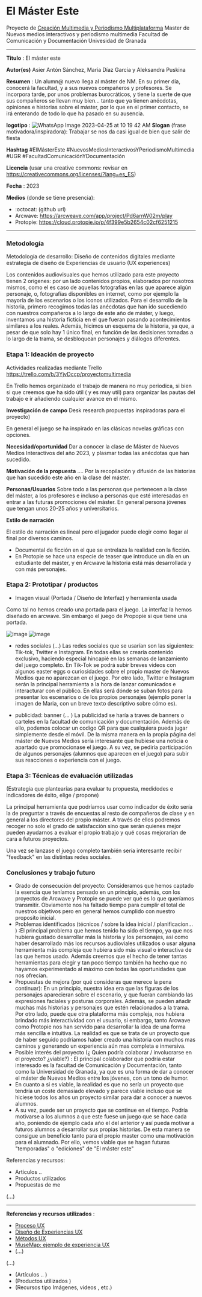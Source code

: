 # El Máster Este 



Proyecto de [Creación Multimedia y Periodismo Multiplataforma](https://github.com/mgea/PeriodismoMultimedia)
Master de Nuevos medios interactivos y periodismo multimedia
Facultad de Comunicación y Documentación
Univesidad de Granada  

----

**Titulo** :  El máster este

**Autor(es)** Asier Antón Sánchez, María Díaz García y Aleksandra Puskina

**Resumen** :  Un alumn@ nuevo llega al máster de NM. En su primer día, conocerá la facultad, y a sus nuevos compañeros y profesores. Se incorpora tarde, por unos problemas burocráticos, y tiene la suerte de que sus compañeros se llevan muy bien… tanto que ya tienen anécdotas, opiniones e historias sobre el máster, por lo que en el primer contacto, se irá enterando de todo lo que ha pasado en su ausencia.

**logotipo** :  ![WhatsApp Image 2023-04-25 at 10 19 42 AM](https://user-images.githubusercontent.com/130590604/234217620-35ac3846-d546-4e76-9465-cb22e78141d1.jpeg)
**Slogan** (frase motivadora/inspiradora): Trabajar se nos da casi igual de bien que salir de fiesta

**Hashtag**  #ElMásterEste #NuevosMediosInteractivosYPeriodismoMultimedia #UGR #FacultadComunicaciónYDocumentación

**Licencia**    (usar una creative commons: revisar en https://creativecommons.org/licenses/?lang=es_ES) 

**Fecha** : 2023

**Medios** (donde se tiene presencia): 


*  :octocat: (github url) 
* Arcwave: https://arcweave.com/app/project/Pd6arnW02m/play
* Protopie: https://cloud.protopie.io/p/4f399e5b2654c02cf6251215




--- 

### Metodología

Metodología de desarrollo: Diseño de contenidos digitales mediante estrategia de diseño de Experiencias de usuario (UX experiences) 

Los contenidos audiovisuales que hemos utilizado para este proyecto tienen 2 orígenes: por un lado contenidos propios, elaborados por nosotros mismos, como el es caso de aquellas fotografías en las que aparece algún personaje, o, fotografías disponibles en internet, como por ejemplo la mayoría de los escenarios o los iconos utilizados. 
Para el desarrollo de la historia, primero recogimos todas las anécdotas que han ido sucediendo con nuestros compañeros a lo largo de este año de máster, y luego, inventamos una historia ficticia en el que fueran pasando acontecimientos similares a los reales. Además, hicimos un esquema de la historia, ya que, a pesar de que solo hay 1 único final, en función de las decisiones tomadas a lo largo de la trama, se desbloquean personajes y diálogos diferentes.

### Etapa 1: Ideación de proyecto 

Actividades realizadas mediante Trello https://trello.com/b/3YjvDccp/proyectomultimedia

En Trello hemos organizado el trabajo de manera no muy periodica, si bien si que creemos que ha sido útil ( y es muy util) para organizar las pautas del trabajo e ir añadiendo cualquier avance en el mismo.

**Investigación de campo**   Desk research propuestas inspiradoras para el proyecto) 

En general el juego se ha inspirado en las clásicas novelas gráficas con opciones. 


**Necesidad/oportunidad** Dar a conocer la clase de Máster de Nuevos Medios Interactivos del año 2023, y plasmar todas las anécdotas que han sucedido.



**Motivación de la propuesta** ....  Por la recopilación y difusión de las historias que han sucedido este año en la clase del máster.

**Personas/Usuarios**   Sobre todo a las personas que pertenecen a la clase del máster, a los profesores e incluso a personas que esté interesadas en entrar a las futuras promociones del máster. En general persona jóvenes que tengan unos 20-25 años y universitarios. 

**Estilo de narración** 

  El estilo de narración es lineal pero el jugador puede elegir como llegar al final por diversos caminos.
* Documental de ficción en el que se entrelaza la realidad con la ficción. 
* En Protopie se hace una especie de teaser que introduce un día en un estudiante del máster, y en Arcwave la historia está más desarrollada y con más personajes. 








### Etapa 2: Prototipar / productos 


* Imagen visual (Portada / Diseño de Interfaz) y herramienta usada 

Como tal no hemos creado una portada para el juego. La interfaz la hemos diseñado en arcwave. Sin embargo el juego de Propopie si que tiene una portada.


![image](https://user-images.githubusercontent.com/130590654/234410930-91aa7aed-b65f-4af3-ab04-155bce1f1487.png)
![image](https://user-images.githubusercontent.com/130590654/234411057-3893969d-a6dc-449e-a510-45ea14463763.png)


* redes sociales (...) Las redes sociales que se usarían son las siguientes: Tik-tok, Twitter e Instagram. En todas ellas se crearía contenido exclusivo, haciendo especial hincapié en las semanas de lanzamiento del juego completo. En Tik-Tok se podrá subir breves videos con algunos easter eggs o curiosidades sobre el propio master de Nuevos Medios que no aparezcan en el juego. Por otro lado, Twitter e Instagram serán la principal herramienta a la hora de lanzar comunicados e interacturar con el público. En ellas será dónde se suban fotos para presentar los escenarios o de los propios personajes (ejemplo poner la imagen de Maria, con un breve texto descriptivo sobre cómo es).

* publicidad: banner (... ) 
La publicidad se haría a traves de banners o carteles en la facultad de comunicación y documentación. Además de ello, podemos colocar un codigo QR para que cualquiera pueda jugar simplemente desde el móvil. De la misma manera en la propia página del máster de Nuevos Medios sería interesante que hubiese una noticia o apartado que promocionase el juego.
A su vez, se pediría participación de algunos personajes (alumnos que aparecen en el juego) para subir sus reacciones o experiencia con el juego.

### Etapa 3: Técnicas de evaluación utilizadas

(Estrategia que plantearías para evaluar tu propuesta, medidodes e indicadores de éxito, elige / propone) 

La principal herramienta que podríamos usar como indicador de éxito sería la de preguntar a través de encuestas al resto de compañeros de clase y en general a los directores del propio máster. A través de ellos podremos recoger no solo el grado de satisfacción sino que serán quienes mejor pueden ayudarnos a evaluar el propio trabajo y qué cosas mejorarían de cara a futuros proyectos.

Una vez se lanzase el juego completo también sería interesante recibir "feedback" en las distintas redes sociales.




### Conclusiones y trabajo futuro


* Grado de consecución del proyecto: Consideramos que hemos captado la esencia que teníamos pensado en un principio, además, con los proyectos de Arcwave y Protopie se puede ver qué es lo que queríamos transmitir. Obviamente nos ha faltado tiempo para cumplir el total de nuestros objetivos pero en general hemos cumplido con nuestro proposito inicial.
* Problemas identificados  (técnicos / sobre la idea inicial / planificacion… ) :El principal problema que hemos tenido ha sido el tiempo, ya que nos hubiera gustado desarrollar más la historia y los personajes, así como haber desarrollado más los recursos audioviales utilizados o usar alguna herramienta más compleja que hubiera sido más visual o interactiva de las que hemos usado. Además creemos que el hecho de tener tantas herramientas para elegir y tan poco tiempo también ha hecho que no hayamos experimentado al máximo con todas las oportunidades que nos ofrecían.
* Propuestas de mejora (por qué consideras que merece la pena continuar):  En un principio, nuestra idea era que las figuras de los personajes aparecieran sobre el escenario, y que fueran cambiando las expresiones faciales y posturas corporales. Además, se pueden añadir muchas más historias y personajes que estén relacionados a la trama. Por otro lado, puede que otra plataforma más compleja, nos hubiera brindado más interactividad con el usuario, si embargo, tanto Arcwave como Protopie nos han servido para desarrollar la idea de una forma más sencilla e intuitiva. La realidad es que se trata de un proyecto que de haber seguido podriamos haber creado una historia con muchos mas caminos y generando un experiencia aún mas completa e inmersiva.
* Posible interés del proyecto (¿ Quien podría  colaborar / involucrarse en el proyecto? ¿viable?) : El principal colaborador que podría estar interesado es la facultad de Comunicación y Documentación, tanto como la Universidad de Granada, ya que es una forma de dar a conocer el máster de Nuevos Medios entre los jóvenes, con un tono de humor.  
* En cuanto a si es viable, la realidad es que no sería un proyecto que tendría un coste demasiado elevado y parece viable incluso que se hiciese todos los años un proyecto similar para dar a conocer a nuevos alumnos. 
* A su vez, puede ser un proyecto que se continue en el tiempo. Podría motivarse a los alumnos a que este fuese un juego que se hace cada año, poniendo de ejemplo cada año el del anterior y así pueda motivar a futuros alumnos a desarrollar sus propias historias. De esta manera se consigue un beneficio tanto para el propio master como una motivación para el alumnado. Por ello, vemos viable que se hagan futuras "temporadas" o "ediciones" de "El máster este"


Referencias y recursos: 

* Artículos ..  
* Productos utilizados  
* Propuestas de me

(...)






----

**Referencias y recursos utilizados** :

* [Proceso UX](https://uxmastery.com/resources/process/)
* [Diseño de Experiencias UX](http://www.nosolousabilidad.com/articulos/uxd.htm) 
* [Métodos UX](https://mgea.github.io/UX-DIU-Checklist/index.html) 
* [MuseMap: ejemplo de experiencia UX](https://blog.prototypr.io/musemap-street-art-app-ux-case-study-9bec6a99823b) 
* (...) 

(...)
* (Artículos ..  )
* (Productos utilizados ) 
* (Recursos tipo Imágenes, videos , etc.) 












